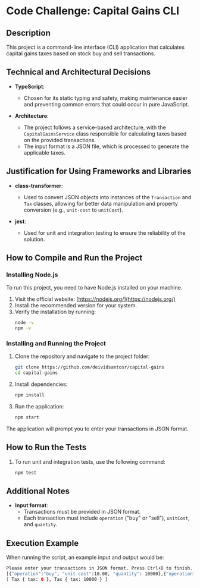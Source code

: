 # Code Challenge: Capital Gains CLI

## Description

This project is a command-line interface (CLI) application that calculates capital gains taxes based on stock buy and sell transactions.

## Technical and Architectural Decisions

- **TypeScript**:

  - Chosen for its static typing and safety, making maintenance easier and preventing common errors that could occur in pure JavaScript.

- **Architecture**:

  - The project follows a service-based architecture, with the `CapitalGainsService` class responsible for calculating taxes based on the provided transactions.
  - The input format is a JSON file, which is processed to generate the applicable taxes.

## Justification for Using Frameworks and Libraries

- **class-transformer**:

  - Used to convert JSON objects into instances of the `Transaction` and `Tax` classes, allowing for better data manipulation and property conversion (e.g., `unit-cost` to `unitCost`).

- **jest**:

  - Used for unit and integration testing to ensure the reliability of the solution.

## How to Compile and Run the Project

### Installing Node.js

To run this project, you need to have Node.js installed on your machine.

1. Visit the official website: [https://nodejs.org/](https://nodejs.org/)
2. Install the recommended version for your system.
3. Verify the installation by running:
   ```sh
   node -v
   npm -v
   ```

### Installing and Running the Project

1. Clone the repository and navigate to the project folder:
   ```sh
   git clone https://github.com/deividsantosr/capital-gains
   cd capital-gains
   ```
2. Install dependencies:
   ```sh
   npm install
   ```
3. Run the application:
   ```sh
   npm start
   ```

The application will prompt you to enter your transactions in JSON format.

## How to Run the Tests

1. To run unit and integration tests, use the following command:
   ```sh
   npm test
   ```

## Additional Notes

- **Input format**:
  - Transactions must be provided in JSON format.
  - Each transaction must include `operation` ("buy" or "sell"), `unitCost`, and `quantity`.

## Execution Example

When running the script, an example input and output would be:

```sh
Please enter your transactions in JSON format. Press Ctrl+D to finish.
[{"operation":"buy", "unit-cost":10.00, "quantity": 10000},{"operation":"sell", "unit-cost":20.00, "quantity": 5000}]
[ Tax { tax: 0 }, Tax { tax: 10000 } ]
```
